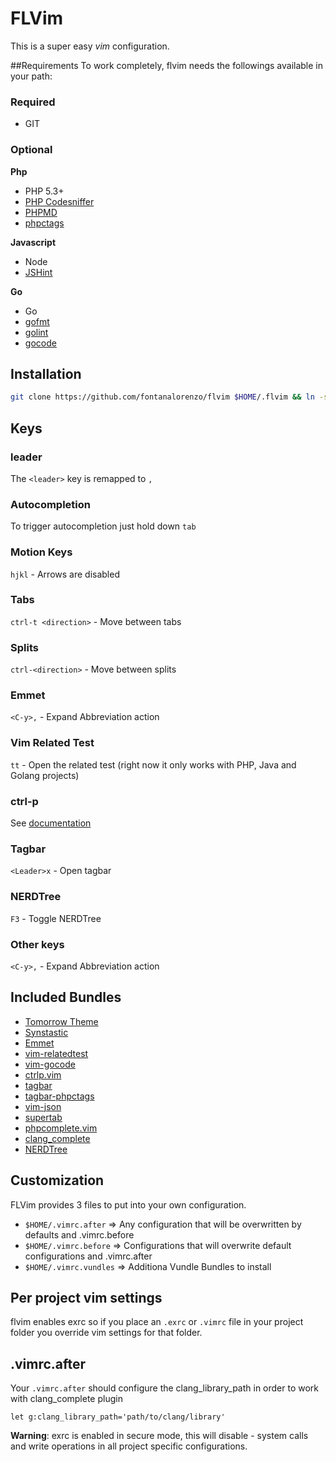 # FLVim
This is a super easy *vim* configuration. 


##Requirements
To work completely, flvim needs the followings available in your path:
### Required
- GIT

### Optional

**Php**
- PHP 5.3+
- [PHP Codesniffer](https://github.com/squizlabs/PHP_CodeSniffer)
- [PHPMD](https://github.com/phpmd/phpmd)
- [phpctags](https://github.com/vim-php/phpctags)

**Javascript**
- Node
- [JSHint](http://www.jshint.com/install/)

**Go**
- Go
- [gofmt](http://golang.org/cmd/gofmt/)
- [golint](https://github.com/golang/lint)
- [gocode](https://github.com/nsf/gocode)

## Installation
```bash
git clone https://github.com/fontanalorenzo/flvim $HOME/.flvim && ln -s $HOME/.flvim/.vimrc $HOME/.vimrc

```
## Keys

### leader
The `<leader>` key is remapped to `,` 

### Autocompletion
To trigger autocompletion just hold down `tab`

### Motion Keys
`hjkl` - Arrows are disabled

### Tabs
`ctrl-t <direction>` - Move between tabs

### Splits
`ctrl-<direction>` - Move between splits

### Emmet
`<C-y>,` - Expand Abbreviation action

### Vim Related Test
`tt` - Open the related test (right now it only works with PHP, Java and Golang projects)

### ctrl-p
See [documentation](https://github.com/kien/ctrlp.vim/blob/master/readme.md)

### Tagbar
`<Leader>x` - Open tagbar

### NERDTree
`F3` - Toggle NERDTree

### Other keys
`<C-y>,` - Expand Abbreviation action

## Included Bundles
- [Tomorrow Theme](https://github.com/chriskempson/tomorrow-theme)
- [Synstastic](https://github.com/scrooloose/syntastic)
- [Emmet](https://github.com/mattn/emmet-vim)
- [vim-relatedtest](https://github.com/wdalmut/vim-relatedtest)
- [vim-gocode](https://github.com/Blackrush/vim-gocode)
- [ctrlp.vim](https://github.com/kien/ctrlp.vim)
- [tagbar](https://github.com/majutsushi/tagbar)
- [tagbar-phpctags](https://github.com/vim-php/tagbar-phpctags.vim)
- [vim-json](https://github.com/elzr/vim-json)
- [supertab](https://github.com/ervandew/supertab)
- [phpcomplete.vim](https://github.com/shawncplus/phpcomplete.vim)
- [clang_complete](https://github.com/Rip-Rip/clang_complete)
- [NERDTree](https://github.com/scrooloose/nerdtree)

## Customization
FLVim provides 3 files to put into your own configuration.
- `$HOME/.vimrc.after`    => Any configuration that will be overwritten by defaults and .vimrc.before
- `$HOME/.vimrc.before`   => Configurations that will overwrite default configurations and .vimrc.after
- `$HOME/.vimrc.vundles`  => Additiona Vundle Bundles to install 

## Per project vim settings
flvim enables exrc so if you place an `.exrc` or `.vimrc`  file in your project folder you override vim settings
for that folder.

## .vimrc.after
Your `.vimrc.after` should configure the clang_library_path in order to work with clang_complete plugin

```
let g:clang_library_path='path/to/clang/library'
```


**Warning**: exrc is enabled in secure mode, this will disable - system calls and write operations in all project specific configurations.     
